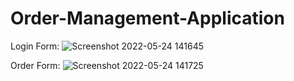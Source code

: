 # Order-Management-Application

Login Form:
![Screenshot 2022-05-24 141645](https://user-images.githubusercontent.com/50154378/170115129-b22d087a-0d3d-4465-93d2-661155e68848.png)


Order Form:
![Screenshot 2022-05-24 141725](https://user-images.githubusercontent.com/50154378/170115136-85111198-82fc-4d7b-9e5b-f0de1069d652.png)
